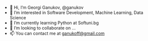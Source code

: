 - 👋 Hi, I’m Georgi Ganukov, @ganukov
- 👀 I’m interested in Software Development, Machine Learning, Data Science
- 🌱 I’m currently learning Python at Softuni.bg
- 💞️ I’m looking to collaborate on ...
- 📫 You can contact me at ganukoff@gmail.com

<!---
ganukov/ganukov is a ✨ special ✨ repository because its `README.md` (this file) appears on your GitHub profile.
You can click the Preview link to take a look at your changes.
--->
